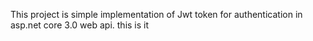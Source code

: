 This project is simple implementation of Jwt token for authentication in asp.net core 3.0 web api.
this is it